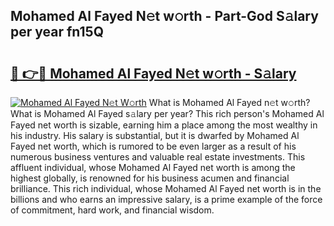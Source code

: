 ## Mohamed Al Fayed N𝚎t w𝚘rth - Part-God S𝚊lary per year fn15Q

# <h2><a href="http://gc1givt.nevu.top/?p=Mohamed+Al+Fayed">🔗 👉🔴 Mohamed Al Fayed N𝚎t w𝚘rth - S𝚊lary</a></h2>

[![Mohamed Al Fayed N𝚎t W𝚘rth](https://i.imgur.com/Oavwk0R.jpeg)](http://gc1givt.nevu.top/?p=Mohamed+Al+Fayed)
What is Mohamed Al Fayed n𝚎t w𝚘rth? What is Mohamed Al Fayed s𝚊lary per year?
This rich person's Mohamed Al Fayed net worth is sizable, earning him a place among the most wealthy in his industry. His salary is substantial, but it is dwarfed by Mohamed Al Fayed net worth, which is rumored to be even larger as a result of his numerous business ventures and valuable real estate investments. This affluent individual, whose Mohamed Al Fayed net worth is among the highest globally, is renowned for his business acumen and financial brilliance. This rich individual, whose Mohamed Al Fayed net worth is in the billions and who earns an impressive salary, is a prime example of the force of commitment, hard work, and financial wisdom.
